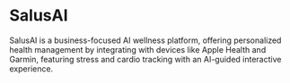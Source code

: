 # SalusAI
SalusAI is a business-focused AI wellness platform, offering personalized health management by integrating with devices like Apple Health and Garmin, featuring stress and cardio tracking with an AI-guided interactive experience.
